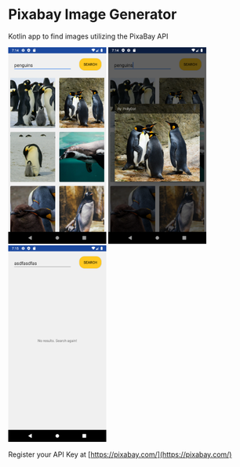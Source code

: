 # Pixabay Image Generator 

Kotlin app to find images utilizing the PixaBay API

<p float="left">
  <img src="https://github.com/Olivia-li/Pixabay-Image-Generator/blob/media/grid.png" width="200" />
  <img src="https://github.com/Olivia-li/Pixabay-Image-Generator/blob/media/detail.png" width="200" /> 
  <img src="https://github.com/Olivia-li/Pixabay-Image-Generator/blob/media/error.png" width="200" />
</p>

Register your API Key at
[https://pixabay.com/](https://pixabay.com/)
